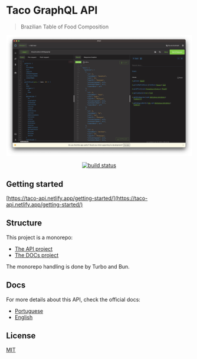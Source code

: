 # Taco GraphQL API

> Brazilian Table of Food Composition

![GraphQL Client](./apps/website/src/assets/graphql-client.png)

<p align="center">
 <a href="https://github.com/raulfdm/taco-api/actions/workflows/ci.yml">
   <img src="https://github.com/raulfdm/taco-api/actions/workflows/ci.yml/badge.svg"
        alt="build status">
 </a>
</p>

## Getting started

[https://taco-api.netlify.app/getting-started/](https://taco-api.netlify.app/getting-started/)

## Structure

This project is a monorepo:

- [The API project](./apps/taco/)
- [The DOCs project](./apps/website)

The monorepo handling is done by Turbo and Bun.

## Docs

For more details about this API, check the official docs:

- [Portuguese](https://taco-api.netlify.app/about)
- [English](https://taco-api.netlify.app/en/about)

## License

[MIT](./LICENSE.md)
